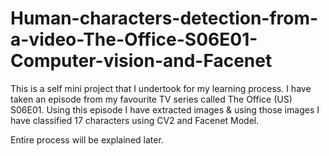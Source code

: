# Human-characters-detection-from-a-video-The-Office-S06E01-Computer-vision-and-Facenet
This is a self mini project that I undertook for my learning process. I have taken an episode from my favourite TV series called The Office (US) S06E01. Using this episode I have extracted images &amp; using those images I have classified 17 characters using CV2 and Facenet Model.


Entire process will be explained later.
